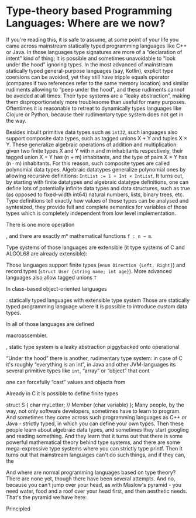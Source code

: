 Type-theory based Programming Languages: Where are we now?
==========================================================


If you're reading this, it is safe to assume, at some point of your life you came across mainstream statically typed programming languages like C++ or Java.
In those languages type signatures are more of a “declaration of intent” kind of thing; it is possible and sometimes unavoidable to “look under the hood”
ignoring types. In the most advanced of mainstream statically typed general-purpose languages (say, Kotlin), explicit type coersions can be avoided, yet
they still have tripple equals operator (compares if two references refer to the same memory location) and similar rudiments allowing to “peep under the hood”,
and these rudiments cannot be avoided at all times. Their type systems are a “leaky abstraction”, making them disproportionately more troublesome than useful
for many purposes. Oftentimes it is reasonable to retreat to dynamically types languages like Clojure or Python, because their rudimentary type system does
not get in the way.

Besides inbuilt primitive data types such as `int32`, such languages also support composite data types, such as tagged unions  X + Y and tuples X × Y.
These generalize algebraic operations of addition and multiplication: given two finite types X and Y with n and m inhabitants respectively,
their tagged union X + Y has (n + m) inhabitants, and the type of pairs X × Y has (n · m) inhabitants. For this reason, such composite types are called
polynomial data types. Algebraic datatypes generalize polynomial ones by allowing recursive definitions: `IntList := 𝟙 + Int × IntList`. It turns out,
by starting with finite datatypes and algebraic datatype definitions, one can define lots of potentially infinite data types and data structures, such
as true (as opposed to fixed-width int64) natural numbers, lists, binary trees, etc. Type definitions tell exactly how values of those types can be
analysed and syntesized, they provide full and complete semantics for variables of those types which is completely independent from low level
implementation.

There is one more operation



, and
there are exactly mⁿ mathematical functions `f : n → m`.


Type systems of those languages are extensible
(it type systems of C and ALGOL68 are already extensible): 

Those languages support finite types (`enum Direction {Left, Right}`) and record types (`struct User {string name; int age}`). More advanced languages also allow tagged unions `T `


In class-based object-oriented languages 

: statically typed languages with extensible type system Those are statically typed programming language where it is possible to introduce custom data types. 

In all of those languages are defined

macroassembler.

, static type system is a leaky abstraction piggybacked onto operational 



“Under the hood” there is another, rudimentary type system: in case of C it's roughly “everything is an int”, in Java and other JVM-languages its several primitive types like `int`, “array” or “object” that cont

one can forcefully “cast” values and objects from 

Already in C it is possible to define finite types 

struct S {
  char myLetter;       // Member (char variable)
};
Many people, by the way, not only software developers, sometimes have to learn to program. And sometimes they come across such programming languages as C++ or Java - strictly typed, in which you can define your own types. Then these people learn about algebraic data types, and sometimes they start googling and reading something. And they learn that it turns out that there is some powerful mathematical theory behind type systems, and there are some mega-expressive type systems where you can strictly type printf.
Then it turns out that mainstream languages can't do such things, and if they can, the 


And where are normal programming languages based on type theory? There are none yet, though there have been several attempts. And no, because you can't jump over your head, as with Maslow's pyramid - you need water, food and a roof over your head first, and then aesthetic needs. That's the pyramid we have here:



Principled
